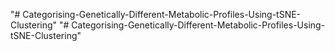 "# Categorising-Genetically-Different-Metabolic-Profiles-Using-tSNE-Clustering" 
"# Categorising-Genetically-Different-Metabolic-Profiles-Using-tSNE-Clustering" 
